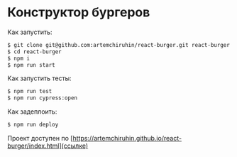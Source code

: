 # Конструктор бургеров

Как запустить:
```bash
$ git clone git@github.com:artemchiruhin/react-burger.git react-burger
$ cd react-burger
$ npm i
$ npm run start
```

Как запустить тесты:
```bash
$ npm run test
$ npm run cypress:open
```

Как задеплоить:
```bash
$ npm run deploy
```

Проект доступен по [https://artemchiruhin.github.io/react-burger/index.html](ссылке)